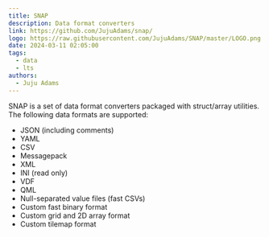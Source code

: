```yaml
---
title: SNAP
description: Data format converters
link: https://github.com/JujuAdams/snap/
logo: https://raw.githubusercontent.com/JujuAdams/SNAP/master/LOGO.png
date: 2024-03-11 02:05:00
tags:
  - data
  - lts
authors:
  - Juju Adams
---
```


SNAP is a set of data format converters packaged with struct/array utilities. The following data formats are supported:
- JSON (including comments)
- YAML
- CSV
- Messagepack
- XML
- INI (read only)
- VDF
- QML
- Null-separated value files (fast CSVs)
- Custom fast binary format
- Custom grid and 2D array format
- Custom tilemap format